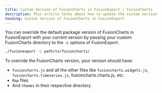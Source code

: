 ```yaml
---
title: Custom Version of FusionCharts in FusionExport | FusionCharts
description: This article talks about how to update the custom version of FusionCharts in FusionExport.
heading: Custom Version of FusionCharts in FusionExport
---
```


You can override the default package version of FusionCharts in FusionExport with your current version by passing your custom FusionCharts directory to the `-L` options of FusionExport.

```bash
./fusionexport -L path/to/fusioncharts/
```

To override the FusionCharts version, your version should have:

- `fusioncharts.js` and all the other files like `fusioncharts.widgets.js`, `fusioncharts.timeseries.js`, fusioncharts.charts.js, etc.
- `Map` files
- And `themes` in their respective directory.
